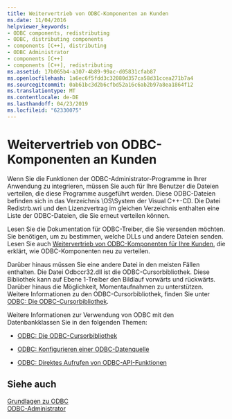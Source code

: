 ```yaml
---
title: Weitervertrieb von ODBC-Komponenten an Kunden
ms.date: 11/04/2016
helpviewer_keywords:
- ODBC components, redistributing
- ODBC, distributing components
- components [C++], distributing
- ODBC Administrator
- components [C++]
- components [C++], redistributing
ms.assetid: 17b065b4-a307-4b89-99ac-d05831cfab87
ms.openlocfilehash: 1a6ec6f5fdd3c32080d357ca58d31ccea271b7a4
ms.sourcegitcommit: 0ab61bc3d2b6cfbd52a16c6ab2b97a8ea1864f12
ms.translationtype: MT
ms.contentlocale: de-DE
ms.lasthandoff: 04/23/2019
ms.locfileid: "62330075"
---
```

# <a name="redistributing-odbc-components-to-your-customers"></a>Weitervertrieb von ODBC-Komponenten an Kunden

Wenn Sie die Funktionen der ODBC-Administrator-Programme in Ihrer Anwendung zu integrieren, müssen Sie auch für Ihre Benutzer die Dateien verteilen, die diese Programme ausgeführt werden. Diese ODBC-Dateien befinden sich in das Verzeichnis \OS\System der Visual C++-CD. Die Datei Redistrb.wri und den Lizenzvertrag im gleichen Verzeichnis enthalten eine Liste der ODBC-Dateien, die Sie erneut verteilen können.

Lesen Sie die Dokumentation für ODBC-Treiber, die Sie versenden möchten. Sie benötigen, um zu bestimmen, welche DLLs und andere Dateien senden. Lesen Sie auch [Weitervertrieb von ODBC-Komponenten für Ihre Kunden](../../data/odbc/redistributing-odbc-components-to-your-customers.md), die erklärt, wie ODBC-Komponenten neu zu verteilen.

Darüber hinaus müssen Sie eine andere Datei in den meisten Fällen enthalten. Die Datei Odbccr32.dll ist die ODBC-Cursorbibliothek. Diese Bibliothek kann auf Ebene 1-Treiber den Bildlauf vorwärts und rückwärts. Darüber hinaus die Möglichkeit, Momentaufnahmen zu unterstützen. Weitere Informationen zu den ODBC-Cursorbibliothek, finden Sie unter [ODBC: Die ODBC-Cursorbibliothek](../../data/odbc/odbc-the-odbc-cursor-library.md).

Weitere Informationen zur Verwendung von ODBC mit den Datenbankklassen Sie in den folgenden Themen:

- [ODBC: Die ODBC-Cursorbibliothek](../../data/odbc/odbc-the-odbc-cursor-library.md)

- [ODBC: Konfigurieren einer ODBC-Datenquelle](../../data/odbc/odbc-configuring-an-odbc-data-source.md)

- [ODBC: Direktes Aufrufen von ODBC-API-Funktionen](../../data/odbc/odbc-calling-odbc-api-functions-directly.md)

## <a name="see-also"></a>Siehe auch

[Grundlagen zu ODBC](../../data/odbc/odbc-basics.md)<br/>
[ODBC-Administrator](../../data/odbc/odbc-administrator.md)